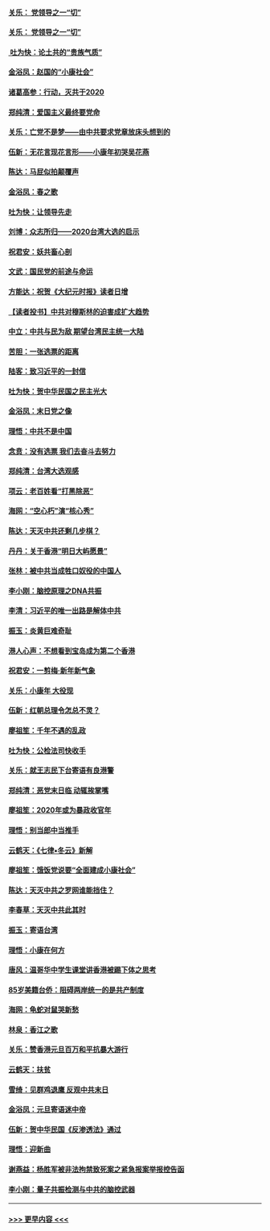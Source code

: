 #### [关乐： 党领导之一“切”](../pages/nsc993/n11805439.md?t=01200522) 
#### [关乐： 党领导之一“切”](../pages/nsc993/n11804505.md?t=01200522) 
#### [ 吐为快：论土共的“贵族气质”](../pages/nsc993/n11804490.md?t=01200522) 
#### [金浴凤：赵国的“小康社会”](../pages/nsc993/n11804452.md?t=01200522) 
#### [诸葛高参：行动，灭共于2020](../pages/nsc993/n11804120.md?t=01200522) 
#### [郑纯清：爱国主义最终要党命](../pages/nsc993/n11802197.md?t=01200522) 
#### [关乐：亡党不是梦——由中共要求党章放床头想到的](../pages/nsc993/n11802156.md?t=01200522) 
#### [伍新：无花言现花言形——小康年初哭吴花燕](../pages/nsc993/n11800044.md?t=01200522) 
#### [陈达：马屁似拍颠覆声](../pages/nsc993/n11800010.md?t=01200522) 
#### [金浴凤：春之歌](../pages/nsc993/n11797687.md?t=01200522) 
#### [吐为快：让领导先走](../pages/nsc993/n11797512.md?t=01200522) 
#### [刘博：众志所归——2020台湾大选的启示](../pages/nsc993/n11796878.md?t=01200522) 
#### [祝君安：妖共畜心剖](../pages/nsc993/n11794273.md?t=01200522) 
#### [文武：国民党的前途与命运](../pages/nsc993/n11794198.md?t=01200522) 
#### [方能达：祝贺《大纪元时报》读者日增](../pages/nsc993/n11793807.md?t=01200522) 
#### [【读者投书】中共对穆斯林的迫害成扩大趋势](../pages/nsc993/n11791371.md?t=01200522) 
#### [中立：中共与民为敌 期望台湾民主统一大陆](../pages/nsc993/n11790392.md?t=01200522) 
#### [苦胆：一张选票的距离](../pages/nsc993/n11788914.md?t=01200522) 
#### [陆客：致习近平的一封信](../pages/nsc993/n11788867.md?t=01200522) 
#### [吐为快：贺中华民国之民主光大](../pages/nsc993/n11788618.md?t=01200522) 
#### [金浴凤：末日党之像](../pages/nsc993/n11787475.md?t=01200522) 
#### [理悟：中共不是中国](../pages/nsc993/n11787463.md?t=01200522) 
#### [念贲：没有选票  我们去奋斗去努力](../pages/nsc993/n11787398.md?t=01200522) 
#### [郑纯清：台湾大选观感](../pages/nsc993/n11786210.md?t=01200522) 
#### [项云：老百姓看“打黑除恶”](../pages/nsc993/n11785398.md?t=01200522) 
#### [海网：“空心朽”演“核心秀”](../pages/nsc993/n11783874.md?t=01200522) 
#### [陈达：天灭中共还剩几步棋？](../pages/nsc993/n11783719.md?t=01200522) 
#### [丹丹：关于香港“明日大屿愿景”](../pages/nsc993/n11783273.md?t=01200522) 
#### [张林：被中共当成牲口奴役的中国人](../pages/nsc993/n11782397.md?t=01200522) 
#### [李小刚：脑控原理之DNA共振](../pages/nsc993/n11780962.md?t=01200522) 
#### [李清：习近平的唯一出路是解体中共](../pages/nsc993/n11780866.md?t=01200522) 
#### [振玉：炎黄巨难奇耻](../pages/nsc993/n11779632.md?t=01200522) 
#### [港人心声：不想看到宝岛成为第二个香港](../pages/nsc993/n11778817.md?t=01200522) 
#### [祝君安：一剪梅‧新年新气象](../pages/nsc993/n11776340.md?t=01200522) 
#### [关乐：小康年 大役现](../pages/nsc993/n11774213.md?t=01200522) 
#### [伍新：红朝总理令怎总不灵？](../pages/nsc993/n11770813.md?t=01200522) 
#### [廖祖笙：千年不遇的乱政](../pages/nsc993/n11770373.md?t=01200522) 
#### [吐为快：公检法司快收手](../pages/nsc993/n11770359.md?t=01200522) 
#### [关乐：就王志民下台寄语有良港警](../pages/nsc993/n11769903.md?t=01200522) 
#### [郑纯清：恶党末日临 动辄挨掌嘴](../pages/nsc993/n11769356.md?t=01200522) 
#### [廖祖笙：2020年或为暴政收官年](../pages/nsc993/n11768216.md?t=01200522) 
#### [理悟：别当郎中当推手](../pages/nsc993/n11768243.md?t=01200522) 
#### [云鹤天：《七律▪冬云》新解](../pages/nsc993/n11768204.md?t=01200522) 
#### [廖祖笙：饿饭党说要“全面建成小康社会”](../pages/nsc993/n11767482.md?t=01200522) 
#### [陈达：天灭中共之罗网谁能挡住？](../pages/nsc993/n11767465.md?t=01200522) 
#### [李春草：天灭中共此其时](../pages/nsc993/n11767452.md?t=01200522) 
#### [振玉：寄语台湾](../pages/nsc993/n11767432.md?t=01200522) 
#### [理悟：小康在何方](../pages/nsc993/n11767394.md?t=01200522) 
#### [唐风：温哥华中学生课堂讲香港被踢下体之思考](../pages/nsc993/n11766848.md?t=01200522) 
#### [85岁美籍台侨：阻碍两岸统一的是共产制度](../pages/nsc993/n11765043.md?t=01200522) 
#### [海网：龟蛇对鼠哭新愁](../pages/nsc993/n11764895.md?t=01200522) 
#### [林泉：香江之歌](../pages/nsc993/n11764415.md?t=01200522) 
#### [关乐：赞香港元旦百万和平抗暴大游行](../pages/nsc993/n11764382.md?t=01200522) 
#### [云鹤天：扶贫](../pages/nsc993/n11764245.md?t=01200522) 
#### [雪绮：见群鸡退鹰  反观中共末日](../pages/nsc993/n11762112.md?t=01200522) 
#### [金浴凤：元旦寄语迷中帝](../pages/nsc993/n11761788.md?t=01200522) 
#### [伍新：贺中华民国《反渗透法》通过](../pages/nsc993/n11761994.md?t=01200522) 
#### [理悟：迎新曲](../pages/nsc993/n11761152.md?t=01200522) 
#### [谢燕益：杨胜军被非法拘禁致死案之紧急报案举报控告函](../pages/nsc993/n11756134.md?t=01200522) 
#### [李小刚：量子共振检测与中共的脑控武器](../pages/nsc993/n11754518.md?t=01200522) 

----
#### [ >>> 更早内容 <<< ](../indexes/nsc993-earlier.md)
